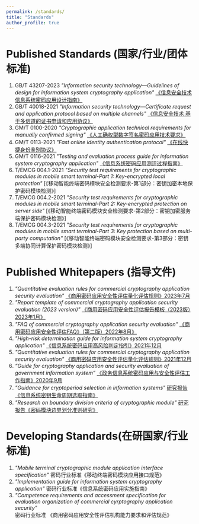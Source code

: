 ```yaml
---
permalink: /standards/
title: "Standards"
author_profile: true
---
```


Published Standards (国家/行业/团体标准)
======
1. GB/T 43207-2023 *"Information security technology—Guidelines of design for information system cryptography application"* [《信息安全技术 信息系统密码应用设计指南》](https://std.samr.gov.cn//gb/search/gbDetailed?id=053404E3EF2C8F91E06397BE0A0A9209)
1. GB/T 40018-2021 *"Information security technology—Certificate request and application protocol based on multiple channels"* [《信息安全技术 基于多信道的证书申请和应用协议》](http://openstd.samr.gov.cn/bzgk/gb/newGbInfo?hcno=BE06BC25AF2EC422E3858B8555E56DAF)
1. GM/T 0100-2020 *"Cryptographic application technical requirements for manually confirmed signing"* [《人工确权型数字签名密码应用技术要求》](http://www.gmbz.org.cn/main/viewfile/20210627120440023807.html)
1. GM/T 0113-2021 *"Fast online identity authentication protocol"* [《在线快捷身份鉴别协议》](http://www.oscca.gov.cn/sca/xwdt/2021-10/19/content_1060880.shtml)
1. GM/T 0116-2021 *"Testing and evaluation process guide for information system cryptography application"* [《信息系统密码应用测评过程指南》](http://www.oscca.gov.cn/sca/xwdt/2021-10/19/content_1060880.shtml)
1. T/EMCG 004.1-2021 *"Security test requirements for cryptographic modules in mobile smart terminal-Part 1: Key-encrypted local protection"* [《移动智能终端密码模块安全检测要求-第1部分：密钥加密本地保护密码模块检测》]
1. T/EMCG 004.2-2021 *"Security test requirements for cryptographic modules in mobile smart terminal-Part 2: Key-encrypted protection on server side"* [《移动智能终端密码模块安全检测要求-第2部分：密钥加密服务端保护密码模块检测》]
1. T/EMCG 004.3-2021 *"Security test requirements for cryptographic modules in mobile smart terminal-Part 3: Key protection based on multi-party computation"* [《移动智能终端密码模块安全检测要求-第3部分：密钥多端协同计算保护密码模块检测》]

Published Whitepapers (指导文件)
======
1. *"Quantitative evaluation rules for commercial cryptography application security evaluation"* [《商用密码应用安全性评估量化评估规则》2023年7月](https://www.cacrnet.org.cn/site/content/1361.html)
1. *"Report template of commercial cryptography application security evaluation (2023 version)"* [《商用密码应用安全性评估报告模板（2023版）2023年1月》](https://www.cacrnet.org.cn/site/content/1278.html)
1. *"FAQ of commercial cryptography application security evaluation"* [《商用密码应用安全性评估FAQ》（第二版）2022年8月》](https://www.cacrnet.org.cn/site/content/1183.html)
1. *"High-risk determination guide for information system cryptography application"* [《信息系统密码应用高风险判定指引》2021年12月](https://www.cacrnet.org.cn/site/content/1117.html)
1. *"Quantitative evaluation rules for commercial cryptography application security evaluation"* [《商用密码应用安全性评估量化评估规则》2021年12月](https://www.cacrnet.org.cn/site/content/1117.html)
1. *“Guide for cryptography application and security evaluation of government information system”* [《政务信息系统密码应用与安全性评估工作指南》2020年9月](http://www.gov.cn/xinwen/2020-09/24/content_5546655.htm)
1. *"Guidance for cryptoperiod selection in information systems"* [研究报告《信息系统密钥生命周期选取指南》]()
1. *"Research on boundary division criteria of cryptographic module"* [研究报告《密码模块边界划分准则研究》]()


Developing Standards(在研国家/行业标准)
======
1. *"Mobile terminal cryptographic module application interface specification"* 密码行业标准《移动终端密码模块应用接口规范》
1. *"Implementation guide for information system cryptography application"* 密码行业标准《信息系统密码应用实施指南》
1. *"Competence requirements and accessment specification for evaluation organization of commercial cyrptography application security"* 密码行业标准 《商用密码应用安全性评估机构能力要求和评估规范》
